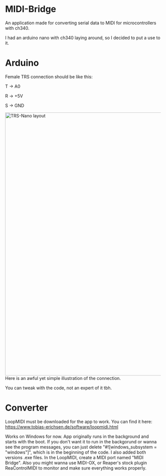# MIDI-Bridge
An application made for converting serial data to MIDI for microcontrollers with ch340. 

I had an arduino nano with ch340 laying around, so I decided to put a use to it.
# Arduino
Female TRS connection should be like this:

T -> A0

R -> +5V

S -> GND

<img width="1850" height="850" alt="TRS-Nano layout" src="https://github.com/user-attachments/assets/afe886c0-2c24-4c0d-994c-e86af5908c0b" />
Here is an awful yet simple illustration of the connection.

You can tweak with the code, not an expert of it tbh.
# Converter

LoopMIDI must be downloaded for the app to work. You can find it here: https://www.tobias-erichsen.de/software/loopmidi.html

Works on Windows for now. App originally runs in the background and starts with the boot. If you don't want it to run in the backgorund or wanna see the program messages, you can just delete "#![windows_subsystem = "windows"]", which is in the beginning of the code. I also added both versions .exe files. In the LoopMIDI, create a MIDI port named "MIDI Bridge". Also you might wanna use MIDI-OX, or Reaper's stock plugin ReaControlMIDI to monitor and make sure everything works properly.
